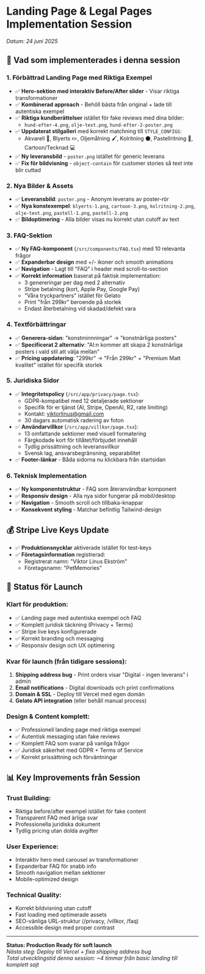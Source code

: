 # Landing Page & Legal Pages Implementation Session
*Datum: 24 juni 2025*

## 🎯 Vad som implementerades i denna session

### **1. Förbättrad Landing Page med Riktiga Exempel**
- ✅ **Hero-sektion med interaktiv Before/After slider** - Visar riktiga transformationer
- ✅ **Kombinerad approach** - Behöll bästa från original + lade till autentiska exempel
- ✅ **Riktiga kundberättelser** istället för fake reviews med dina bilder:
  - `hund-efter-4.png`, `olje-text.png`, `hund-efter-2-poster.png`
- ✅ **Uppdaterat stilgalleri** med korrekt matchning till `STYLE_CONFIGS`:
  - Akvarell 🎨, Blyerts ✏️, Oljemålning 🖌️, Kolritning ⚫, Pastellritning 🌈, Cartoon/Tecknad 💻
- ✅ **Ny leveransbild** - `poster.png` istället för generic leverans
- ✅ **Fix för bildvisning** - `object-contain` för customer stories så text inte blir cuttad

### **2. Nya Bilder & Assets**
- ✅ **Leveransbild**: `poster.png` - Anonym leverans av poster-rör
- ✅ **Nya konstexempel**: `blyerts-1.png`, `cartoon-3.png`, `kolritning-2.png`, `olje-text.png`, `pastell-1.png`, `pastell-2.png`
- ✅ **Bildoptimering** - Alla bilder visas nu korrekt utan cutoff av text

### **3. FAQ-Sektion**
- ✅ **Ny FAQ-komponent** (`/src/components/FAQ.tsx`) med 10 relevanta frågor
- ✅ **Expanderbar design** med +/- ikoner och smooth animations
- ✅ **Navigation** - Lagt till "FAQ" i header med scroll-to-section
- ✅ **Korrekt information** baserat på faktisk implementation:
  - 3 genereringar per dag med 2 alternativ
  - Stripe betalning (kort, Apple Pay, Google Pay)
  - "Våra tryckpartners" istället för Gelato
  - Print "från 299kr" beroende på storlek
  - Endast återbetalning vid skadad/defekt vara

### **4. Textförbättringar**
- ✅ **Generera-sidan**: "konstminnningar" → "konstnärliga posters"
- ✅ **Specificerat 2 alternativ**: "AI:n kommer att skapa 2 konstnärliga posters i vald stil att välja mellan"
- ✅ **Pricing uppdatering**: "299kr" → "Från 299kr" + "Premium Matt kvalitet" istället för specifik storlek

### **5. Juridiska Sidor**
- ✅ **Integritetspolicy** (`/src/app/privacy/page.tsx`):
  - GDPR-kompatibel med 12 detaljerade sektioner
  - Specifik för er tjänst (AI, Stripe, OpenAI, R2, rate limiting)
  - Kontakt: viktorlinus@gmail.com
  - 30 dagars automatisk radering av foton
- ✅ **Användarvillkor** (`/src/app/villkor/page.tsx`):
  - 13 omfattande sektioner med visuell formatering
  - Färgkodade kort för tillåtet/förbjudet innehåll
  - Tydlig prissättning och leveransvillkor
  - Svensk lag, ansvarsbegränsning, separabilitet
- ✅ **Footer-länkar** - Båda sidorna nu klickbara från startsidan

### **6. Teknisk Implementation**
- ✅ **Ny komponentstruktur** - FAQ som återanvändbar komponent
- ✅ **Responsiv design** - Alla nya sidor fungerar på mobil/desktop
- ✅ **Navigation** - Smooth scroll och tillbaka-knappar
- ✅ **Konsekvent styling** - Matchar befintlig Tailwind-design

## 💰 Stripe Live Keys Update
- ✅ **Produktionsnycklar** aktiverade istället för test-keys
- ✅ **Företagsinformation** registrerad:
  - Registrerat namn: "Viktor Linus Ekström"
  - Företagsnamn: "PetMemories"

## 🚀 Status för Launch

### **Klart för produktion:**
- ✅ Landing page med autentiska exempel och FAQ
- ✅ Komplett juridisk täckning (Privacy + Terms)
- ✅ Stripe live keys konfigurerade
- ✅ Korrekt branding och messaging
- ✅ Responsiv design och UX optimering

### **Kvar för launch (från tidigare sessions):**
1. **Shipping address bug** - Print orders visar "Digital - ingen leverans" i admin
2. **Email notifications** - Digital downloads och print confirmations
3. **Domain & SSL** - Deploy till Vercel med egen domän
4. **Gelato API integration** (eller behåll manual process)

### **Design & Content komplett:**
- ✅ Professionell landing page med riktiga exempel
- ✅ Autentisk messaging utan fake reviews
- ✅ Komplett FAQ som svarar på vanliga frågor
- ✅ Juridisk säkerhet med GDPR + Terms of Service
- ✅ Korrekt prissättning och förväntningar

## 📊 Key Improvements från Session

### **Trust Building:**
- Riktiga before/after exempel istället för fake content
- Transparent FAQ med ärliga svar
- Professionella juridiska dokument
- Tydlig pricing utan dolda avgifter

### **User Experience:**
- Interaktiv hero med carousel av transformationer
- Expanderbar FAQ för snabb info
- Smooth navigation mellan sektioner
- Mobile-optimized design

### **Technical Quality:**
- Korrekt bildvisning utan cutoff
- Fast loading med optimerade assets
- SEO-vänliga URL-struktur (/privacy, /villkor, /faq)
- Accessible design med proper contrast

---

**Status: Production Ready för soft launch**  
*Nästa steg: Deploy till Vercel + fixa shipping address bug*  
*Total utvecklingstid denna session: ~4 timmar från basic landing till komplett sajt*